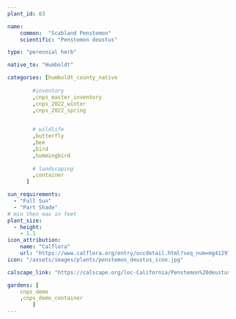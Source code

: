 ```yaml
---
plant_id: 63

name: 
    common:  "Scabland Penstemon"   
    scientific: "Penstemon deustus"  

type: "perennial herb"

native_to: "Humboldt"

categories: [humboldt_county_native
        
        #inventory 
        ,cnps_master_inventory
        ,cnps_2022_winter
        ,cnps_2022_spring
        

        # wildlife
        ,butterfly
        ,bee
        ,bird
        ,hummingbird 
        
        # landscaping
        ,container
      ]

sun_requirements:
  - "Full Sun"
  - "Part Shade"
# min then max in feet
plant_size:
  - height: 
    - 1.1
icon_attribution: 
    name: "Calflora"
    url: "https://www.calflora.org/entry/occdetail.html?seq_num=mg41297" 
icon: "/assets/images/plants/penstemon_deustus_icon.jpg"

calscape_link: "https://calscape.org/loc-California/Penstemon%20deustus(%20)"

gardens: [ 
    cnps_demo
    ,cnps_demo_container
        ]
---
```


